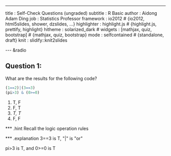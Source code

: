 ---
title       : Self-Check Questions (ungraded)
subtitle    : R Basic
author      : Aidong Adam Ding
job         : Statistics Professor
framework   : io2012        # {io2012, html5slides, shower, dzslides, ...}
highlighter : highlight.js  # {highlight.js, prettify, highlight}
hitheme     : solarized_dark      # 
widgets     : [mathjax, quiz, bootstrap]            # {mathjax, quiz, bootstrap}
mode        : selfcontained # {standalone, draft}
knit        : slidify::knit2slides

--- &radio

## Question 1: 

What are the results for the following code?

```r
(1==2)|(3==3)
(pi>3) & (0>=0)
```

1. T, F
2. F, T
3. _T, T_
4. F, F


*** .hint
Recall the logic operation rules 

*** .explanation
3==3 is T, "|" is "or"

pi>3 is T, and 0>=0 is T

